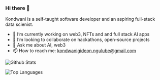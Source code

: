 ### Hi there 👋


Kondwani is a self-taught software developer and an aspiring full-stack data scienist.

- 🔭 I’m currently working on web3, NFTs and and full stack AI apps
- 👯 I’m looking to collaborate on hackathons, open-source projects
- 💬 Ask me about AI, web3
- 📫 How to reach me: kondwanigideon.ngulube@gmail.com




![Github Stats](https://github-readme-stats.vercel.app/api?username=Kondwani7&count_private=true&show_icons=true&theme=radical)

![Top Languages](https://github-readme-stats.vercel.app/api/top-langs/?username=Kondwani7&show_icons=true&theme=radical)

